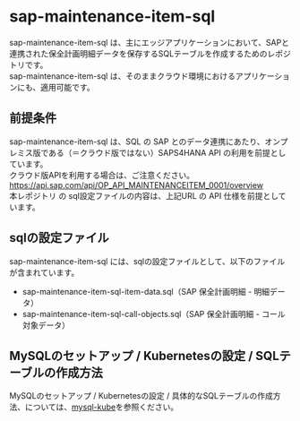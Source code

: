 # sap-maintenance-item-sql

sap-maintenance-item-sql は、主にエッジアプリケーションにおいて、SAPと連携された保全計画明細データを保存するSQLテーブルを作成するためのレポジトリです。  
sap-maintenance-item-sql は、そのままクラウド環境におけるアプリケーションにも、適用可能です。  

## 前提条件  
sap-maintenance-item-sql は、SQL の SAP とのデータ連携にあたり、オンプレミス版である（＝クラウド版ではない）SAPS4HANA API の利用を前提としています。  
クラウド版APIを利用する場合は、ご注意ください。  
https://api.sap.com/api/OP_API_MAINTENANCEITEM_0001/overview  
本レポジトリ の sql設定ファイルの内容は、上記URL の API 仕様を前提としています。  

## sqlの設定ファイル

sap-maintenance-item-sql には、sqlの設定ファイルとして、以下のファイルが含まれています。  

* sap-maintenance-item-sql-item-data.sql（SAP 保全計画明細 - 明細データ）  
* sap-maintenance-item-sql-call-objects.sql（SAP 保全計画明細 - コール対象データ）  

## MySQLのセットアップ / Kubernetesの設定 / SQLテーブルの作成方法  

MySQLのセットアップ / Kubernetesの設定 / 具体的なSQLテーブルの作成方法、については、[mysql-kube](https://github.com/latonaio/mysql-kube)を参照ください。  